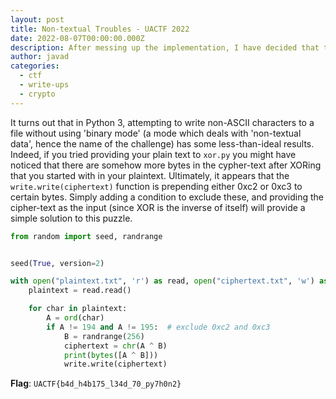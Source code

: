 ```yaml
---
layout: post
title: Non-textual Troubles - UACTF 2022
date: 2022-08-07T00:00:00.000Z
description: After messing up the implementation, I have decided that this is a feature and not a flaw.
author: javad
categories:
  - ctf
  - write-ups
  - crypto
---
```


It turns out that in Python 3, attempting to write non-ASCII characters to a file without using 'binary mode' (a mode which deals with 'non-textual data', hence the name of the challenge) has some less-than-ideal results. Indeed, if you tried providing your plain text to `xor.py` you might have noticed that there are somehow more bytes in the cypher-text after XORing that you started with in your plaintext. Ultimately, it appears that the `write.write(ciphertext)` function is prepending either 0xc2 or 0xc3 to certain bytes. Simply adding a condition to exclude these, and providing the cipher-text as the input (since XOR is the inverse of itself) will provide a simple solution to this puzzle.

```py
from random import seed, randrange


seed(True, version=2)

with open("plaintext.txt", 'r') as read, open("ciphertext.txt", 'w') as write:
    plaintext = read.read()

    for char in plaintext:
        A = ord(char)
        if A != 194 and A != 195:  # exclude 0xc2 and 0xc3
            B = randrange(256)
            ciphertext = chr(A ^ B)
            print(bytes([A ^ B]))
            write.write(ciphertext)
```

**Flag**: `UACTF{b4d_h4b175_l34d_70_py7h0n2}`